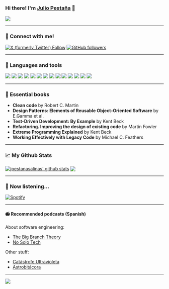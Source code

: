 ### Hi there! I'm [Julio Pestaña][website] 👋

[<img src="https://storage.googleapis.com/gweb-uniblog-publish-prod/original_images/Dino_non-birthday_version.gif"/>](https://github.com/jpestanasalinas)

---

### :electric_plug: Connect with me!

[![X (formerly Twitter) Follow](https://img.shields.io/twitter/follow/jpestanasalinas)](https://twitter.com/jpestanasalinas)
[![GitHub followers](https://img.shields.io/github/followers/jpestanasalinas)](https://github.com/jpestanasalinas)

---

### :rocket: Languages and tools

[<img src="https://user-images.githubusercontent.com/58487514/106355097-3a07d200-62f6-11eb-9754-fc4aba9536d5.png"/>](https://www.java.com/)
[<img src="https://user-images.githubusercontent.com/58487514/106355130-69b6da00-62f6-11eb-8bfa-91a077c9a8af.png"/>](https://kotlinlang.org/)
[<img src="https://user-images.githubusercontent.com/58487514/106355114-50159280-62f6-11eb-9561-d0e1c29d9643.png"/>](https://spring.io/)
[<img src="https://user-images.githubusercontent.com/58487514/106355150-80f5c780-62f6-11eb-89dd-07dabfa8d6c4.png"/>](https://www.python.org/)
[<img src="https://user-images.githubusercontent.com/58487514/106355192-c9ad8080-62f6-11eb-8139-85befb072227.png"/>](https://www.javascript.com/)
[<img src="https://user-images.githubusercontent.com/58487514/106355215-e3e75e80-62f6-11eb-83e0-ef05a0cd98f3.png"/>](https://git-scm.com/)
[<img src="https://user-images.githubusercontent.com/58487514/106355247-05e0e100-62f7-11eb-93f7-f0013a515287.png"/>](https://www.jenkins.io/)
[<img src="https://user-images.githubusercontent.com/58487514/106355274-21e48280-62f7-11eb-9cbf-727215e6bfe2.png"/>](https://www.docker.com/)
[<img src="https://user-images.githubusercontent.com/58487514/106355299-3cb6f700-62f7-11eb-80c0-46976b404f38.png"/>](https://kubernetes.io/)
[<img src="https://user-images.githubusercontent.com/58487514/106355414-fc0bad80-62f7-11eb-96e0-d7a2c036913e.png"/>](https://www.ansible.com/)
[<img src="https://user-images.githubusercontent.com/58487514/106355568-21e58200-62f9-11eb-83ea-5f65561f7ce7.png"/>](https://www.oracle.com/)
[<img src="https://user-images.githubusercontent.com/58487514/106355631-928c9e80-62f9-11eb-9005-7e32534c5636.png"/>](https://www.mysql.com/)
[<img src="https://user-images.githubusercontent.com/58487514/106355658-c4056a00-62f9-11eb-9c88-2aabcc5dfce9.png"/>](https://www.postgresql.org/)
[<img src="https://user-images.githubusercontent.com/58487514/106355675-dbdcee00-62f9-11eb-8200-18630c51fb2a.png"/>](https://www.mongodb.com/)

---
### :green_book: Essential books

- **Clean code** by Robert C. Martin
- **Design Patterns:  Elements of Reusable Object-Oriented Software** by E.Gamma et al.
- **Test-Driven Development: By Example** by Kent Beck
- **Refactoring. Improving the design of existing code** by Martin Fowler
- **Extreme Programming Explained** by Kent Beck
- **Working Effectively with Legacy Code** by Michael C. Feathers



---

### :chart_with_upwards_trend: My Github Stats

<a href="https://github.com/jpestanasalinas">
<img align="center" alt="jpestanasalinas' github stats" 
    src="https://github-readme-stats.vercel.app/api?username=jpestanasalinas&show_icons=true&count_private=true&theme=vue-dark" /></a>
    
<a href="https://github.com/jpestanasalinas">
  <img align="center" src="https://github-readme-stats.vercel.app/api/top-langs/?username=jpestanasalinas&theme=vue-dark" />
</a>

---

### :musical_note: Now listening...

[![Spotify](https://spotifysongplaying.vercel.app/api/spotify)](https://open.spotify.com/user/1138888767)

---

#### :radio: Recommended podcasts (Spanish)

About software engineering:
- [The Big Branch Theory](https://open.spotify.com/show/0nEgeCdO0r6u1GjE3AkJM8?si=5GoUOOfKTeGGIYGJOa7qrA)
- [No Solo Tech](https://open.spotify.com/show/0FvdAzxX11y9GEvGH6Ke0u?si=hX_Vy4dgTZCKhXJwNnBvsQ)

Other stuff:
- [Catástrofe Ultravioleta](https://open.spotify.com/show/4STlCt9vD1jbazfNBRi1IN?si=6z7JXyU6RTi2QyxcVvx3kw)
- [Astrobitácora](https://open.spotify.com/show/5VF15wANqcSdMJXDJ2Hzg9?si=FijUVwu2QDuClzeJzKVNPw)

---

![](https://komarev.com/ghpvc/?username=jpestanasalinas&color=green&label=visitors)

[website]: https://twitter.com/jpestanasalinas

